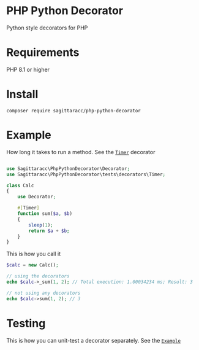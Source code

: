 # PHP Python Decorator
Python style decorators for PHP

# Requirements
PHP 8.1 or higher

# Install
`composer require sagittaracc/php-python-decorator`

# Example
How long it takes to run a method. See the [`Timer`](https://github.com/sagittaracc/php-python-decorator/blob/main/tests/decorators/Timer.php) decorator
```php

use Sagittaracc\PhpPythonDecorator\Decorator;
use Sagittaracc\PhpPythonDecorator\tests\decorators\Timer;

class Calc
{
    use Decorator;

    #[Timer]
    function sum($a, $b)
    {
        sleep(1);
        return $a + $b;
    }
}
```
This is how you call it
```php
$calc = new Calc();

// using the decorators
echo $calc->_sum(1, 2); // Total execution: 1.00034234 ms; Result: 3

// not using any decorators
echo $calc->sum(1, 2); // 3
```
# Testing
This is how you can unit-test a decorator separately. See the [`Example`](https://github.com/sagittaracc/php-python-decorator/blob/main/tests/DecoratorTest.php)
